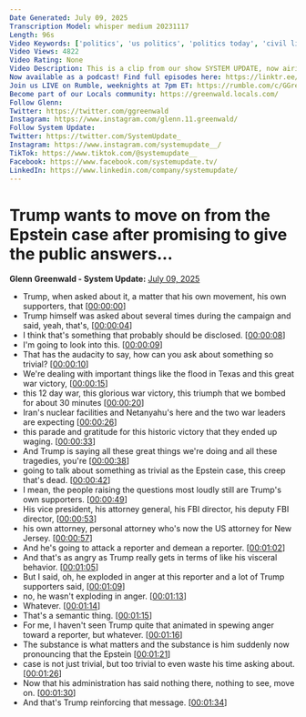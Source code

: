 ```yaml
---
Date Generated: July 09, 2025
Transcription Model: whisper medium 20231117
Length: 96s
Video Keywords: ['politics', 'us politics', 'politics today', 'civil liberties', 'civil rights and civil liberties', 'independent media', 'independent journalism', 'journalism', 'journalist', 'investigative journalism', 'free speech', 'freedom of speech', 'free speech rights', 'internet free speech']
Video Views: 4822
Video Rating: None
Video Description: This is a clip from our show SYSTEM UPDATE, now airing every weeknight at 7pm ET on Rumble. You can watch the full episode for FREE here: https://rumble.com/v6vwofa-system-update-show-483.html
Now available as a podcast! Find full episodes here: https://linktr.ee/systemupdate_
Join us LIVE on Rumble, weeknights at 7pm ET: https://rumble.com/c/GGreenwald
Become part of our Locals community: https://greenwald.locals.com/
Follow Glenn:
Twitter: https://twitter.com/ggreenwald
Instagram: https://www.instagram.com/glenn.11.greenwald/
Follow System Update: 
Twitter: https://twitter.com/SystemUpdate_
Instagram: https://www.instagram.com/systemupdate__/
TikTok: https://www.tiktok.com/@systemupdate__
Facebook: https://www.facebook.com/systemupdate.tv/
LinkedIn: https://www.linkedin.com/company/systemupdate/
---
```


# Trump wants to move on from the Epstein case after promising to give the public answers...
**Glenn Greenwald - System Update:** [July 09, 2025](https://www.youtube.com/watch?v=jQsmgjvogWM)
*  Trump, when asked about it, a matter that his own movement, his own supporters, that [[00:00:00](https://www.youtube.com/watch?v=jQsmgjvogWM&t=0.0s)]
*  Trump himself was asked about several times during the campaign and said, yeah, that's, [[00:00:04](https://www.youtube.com/watch?v=jQsmgjvogWM&t=4.48s)]
*  I think that's something that probably should be disclosed. [[00:00:08](https://www.youtube.com/watch?v=jQsmgjvogWM&t=8.2s)]
*  I'm going to look into this. [[00:00:09](https://www.youtube.com/watch?v=jQsmgjvogWM&t=9.76s)]
*  That has the audacity to say, how can you ask about something so trivial? [[00:00:10](https://www.youtube.com/watch?v=jQsmgjvogWM&t=10.92s)]
*  We're dealing with important things like the flood in Texas and this great war victory, [[00:00:15](https://www.youtube.com/watch?v=jQsmgjvogWM&t=15.8s)]
*  this 12 day war, this glorious war victory, this triumph that we bombed for about 30 minutes [[00:00:20](https://www.youtube.com/watch?v=jQsmgjvogWM&t=20.36s)]
*  Iran's nuclear facilities and Netanyahu's here and the two war leaders are expecting [[00:00:26](https://www.youtube.com/watch?v=jQsmgjvogWM&t=26.8s)]
*  this parade and gratitude for this historic victory that they ended up waging. [[00:00:33](https://www.youtube.com/watch?v=jQsmgjvogWM&t=33.2s)]
*  And Trump is saying all these great things we're doing and all these tragedies, you're [[00:00:38](https://www.youtube.com/watch?v=jQsmgjvogWM&t=38.72s)]
*  going to talk about something as trivial as the Epstein case, this creep that's dead. [[00:00:42](https://www.youtube.com/watch?v=jQsmgjvogWM&t=42.72s)]
*  I mean, the people raising the questions most loudly still are Trump's own supporters. [[00:00:49](https://www.youtube.com/watch?v=jQsmgjvogWM&t=49.0s)]
*  His vice president, his attorney general, his FBI director, his deputy FBI director, [[00:00:53](https://www.youtube.com/watch?v=jQsmgjvogWM&t=53.62s)]
*  his own attorney, personal attorney who's now the US attorney for New Jersey. [[00:00:57](https://www.youtube.com/watch?v=jQsmgjvogWM&t=57.839999999999996s)]
*  And he's going to attack a reporter and demean a reporter. [[00:01:02](https://www.youtube.com/watch?v=jQsmgjvogWM&t=62.04s)]
*  And that's as angry as Trump really gets in terms of like his visceral behavior. [[00:01:05](https://www.youtube.com/watch?v=jQsmgjvogWM&t=65.58s)]
*  But I said, oh, he exploded in anger at this reporter and a lot of Trump supporters said, [[00:01:09](https://www.youtube.com/watch?v=jQsmgjvogWM&t=69.06s)]
*  no, he wasn't exploding in anger. [[00:01:13](https://www.youtube.com/watch?v=jQsmgjvogWM&t=73.14s)]
*  Whatever. [[00:01:14](https://www.youtube.com/watch?v=jQsmgjvogWM&t=74.66s)]
*  That's a semantic thing. [[00:01:15](https://www.youtube.com/watch?v=jQsmgjvogWM&t=75.66s)]
*  For me, I haven't seen Trump quite that animated in spewing anger toward a reporter, but whatever. [[00:01:16](https://www.youtube.com/watch?v=jQsmgjvogWM&t=76.66s)]
*  The substance is what matters and the substance is him suddenly now pronouncing that the Epstein [[00:01:21](https://www.youtube.com/watch?v=jQsmgjvogWM&t=81.75999999999999s)]
*  case is not just trivial, but too trivial to even waste his time asking about. [[00:01:26](https://www.youtube.com/watch?v=jQsmgjvogWM&t=86.41999999999999s)]
*  Now that his administration has said nothing there, nothing to see, move on. [[00:01:30](https://www.youtube.com/watch?v=jQsmgjvogWM&t=90.69999999999999s)]
*  And that's Trump reinforcing that message. [[00:01:34](https://www.youtube.com/watch?v=jQsmgjvogWM&t=94.3s)]

